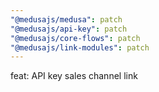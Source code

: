 ```yaml
---
"@medusajs/medusa": patch
"@medusajs/api-key": patch
"@medusajs/core-flows": patch
"@medusajs/link-modules": patch
---
```


feat:  API key sales channel link
